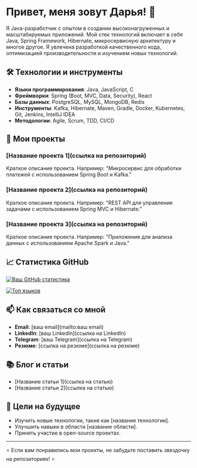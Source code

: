 # Привет, меня зовут Дарья! 👋

Я Java-разработчик с опытом в создании высоконагруженных и масштабируемых приложений. Мой стек технологий включает в себя Java, Spring Framework, Hibernate, микросервисную архитектуру и многое другое. Я увлечена разработкой качественного кода, оптимизацией производительности и изучением новых технологий.

## 🛠️ Технологии и инструменты

- **Языки программирования**: Java, JavaScript, C
- **Фреймворки**: Spring (Boot, MVC, Data, Security), React
- **Базы данных**: PostgreSQL, MySQL, MongoDB, Redis
- **Инструменты**: Kafka, Hibernate, Maven, Gradle, Docker, Kubernetes, Git, Jenkins, IntelliJ IDEA
- **Методологии**: Agile, Scrum, TDD, CI/CD

## 🚀 Мои проекты

### [Название проекта 1](ссылка на репозиторий)
Краткое описание проекта. Например: "Микросервис для обработки платежей с использованием Spring Boot и Kafka."

### [Название проекта 2](ссылка на репозиторий)
Краткое описание проекта. Например: "REST API для управления задачами с использованием Spring MVC и Hibernate."

### [Название проекта 3](ссылка на репозиторий)
Краткое описание проекта. Например: "Приложение для анализа данных с использованием Apache Spark и Java."

## 📈 Статистика GitHub

[![Ваш GitHub статистика](https://github-readme-stats.vercel.app/api?username=ваш-username&show_icons=true&theme=radical)](https://github.com/ваш-username)

[![Топ языков](https://github-readme-stats.vercel.app/api/top-langs/?username=ваш-username&layout=compact&theme=radical)](https://github.com/ваш-username)

## 📫 Как связаться со мной

- **Email**: [ваш email](mailto:ваш email)
- **LinkedIn**: [ваш LinkedIn](ссылка на LinkedIn)
- **Telegram**: [ваш Telegram](ссылка на Telegram)
- **Резюме**: [ссылка на резюме](ссылка на резюме)

## 📚 Блог и статьи

- [Название статьи 1](ссылка на статью)
- [Название статьи 2](ссылка на статью)

## 🎯 Цели на будущее

- Изучить новые технологии, такие как [название технологии].
- Улучшить навыки в области [название области].
- Принять участие в open-source проектах.

---

⭐️ Если вам понравились мои проекты, не забудьте поставить звездочку на репозиториях! ⭐️
